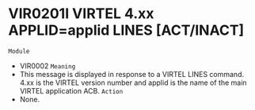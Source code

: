 # VIR0201I VIRTEL 4.xx APPLID=applid LINES [ACT/INACT]
`Module`
- VIR0002
`Meaning`
- This message is displayed in response to a VIRTEL LINES command. 4.xx is the VIRTEL version number and applid is the name of the main VIRTEL application ACB.
`Action`
- None.
